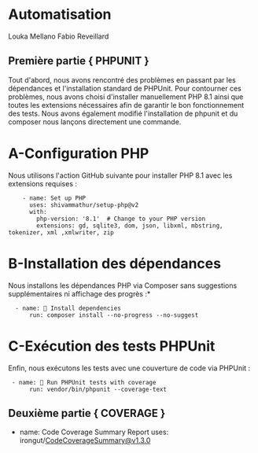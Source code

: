 ﻿# Automatisation

Louka Mellano 
Fabio Reveillard



## Première partie { PHPUNIT }

Tout d'abord, nous avons rencontré des problèmes en passant par les dépendances et l'installation standard de PHPUnit. Pour contourner ces problèmes, nous avons choisi d'installer manuellement PHP 8.1 ainsi que toutes les extensions nécessaires afin de garantir le bon fonctionnement des tests. Nous avons également modifié l'installation de phpunit et du composer nous lançons directement une commande. 

# A-Configuration PHP
Nous utilisons l'action GitHub suivante pour installer PHP 8.1 avec les extensions requises :
```
    - name: Set up PHP
      uses: shivammathur/setup-php@v2
      with:
        php-version: '8.1'  # Change to your PHP version
        extensions: gd, sqlite3, dom, json, libxml, mbstring, tokenizer, xml ,xmlwriter, zip
```

# B-Installation des dépendances
Nous installons les dépendances PHP via Composer sans suggestions supplémentaires ni affichage des progrès :*
```
  - name: 📝 Install dependencies
      run: composer install --no-progress --no-suggest
```

# C-Exécution des tests PHPUnit
Enfin, nous exécutons les tests avec une couverture de code via PHPUnit :
```
 - name: 🔨 Run PHPUnit tests with coverage
      run: vendor/bin/phpunit --coverage-text
```

## Deuxième partie { COVERAGE } 

- name: Code Coverage Summary Report
      uses: irongut/CodeCoverageSummary@v1.3.0


